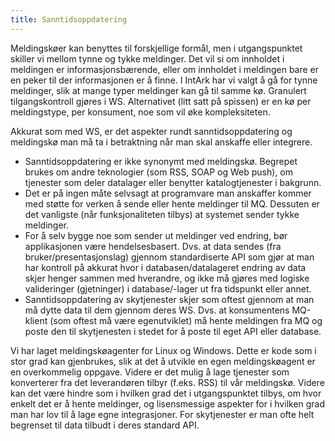 ```yaml
---
title: Sanntidsoppdatering
---
```


Meldingskøer kan benyttes til forskjellige formål, men i utgangspunktet skiller vi mellom tynne og tykke meldinger. Det vil si om innholdet i meldingen er informasjonsbærende, eller om innholdet i meldingen bare er en peker til der informasjonen er å finne. I IntArk har vi valgt å gå for tynne meldinger, slik at mange typer meldinger kan gå til samme kø. Granulert tilgangskontroll gjøres i WS. Alternativet (litt satt på spissen) er en kø per meldingstype, per konsument, noe som vil øke kompleksiteten.

Akkurat som med WS, er det aspekter rundt sanntidsoppdatering og meldingskø man må ta i betraktning når man skal anskaffe eller integrere.

* Sanntidsoppdatering er ikke synonymt med meldingskø. Begrepet brukes om andre teknologier (som RSS, SOAP og Web push), om tjenester som deler datalager eller benytter katalogtjenester i bakgrunn.
* Det er på ingen måte selvsagt at programvare man anskaffer kommer med støtte for verken å sende eller hente meldinger til MQ. Dessuten er det vanligste (når funksjonaliteten tilbys) at systemet sender tykke meldinger.
* For å selv bygge noe som sender ut meldinger ved endring, bør applikasjonen være hendelsesbasert. Dvs. at data sendes (fra bruker/presentasjonslag) gjennom standardiserte API som gjør at man har kontroll på akkurat hvor i databasen/datalageret endring av data skjer henger sammen med hverandre, og ikke må gjøres med logiske valideringer (gjetninger) i database/-lager ut fra tidspunkt eller annet.
* Sanntidsoppdatering av skytjenester skjer som oftest gjennom at man må dytte data til dem gjennom deres WS. Dvs. at konsumentens MQ-klient (som oftest må være egenutviklet) må hente meldingen fra MQ og poste den til skytjenesten i stedet for å poste til eget API eller database.

Vi har laget meldingskøagenter for Linux og Windows. Dette er kode som i stor grad kan gjenbrukes, slik at det å utvikle en egen meldingskøagent er en overkommelig oppgave. Videre er det mulig å lage tjenester som konverterer fra det leverandøren tilbyr (f.eks. RSS) til vår meldingskø. Videre kan det være hindre som i hvilken grad det i utgangspunktet tilbys, om hvor enkelt det er å hente meldinger, og lisensmessige aspekter for i hvilken grad man har lov til å lage egne integrasjoner. For skytjenester er man ofte helt begrenset til data tilbudt i deres standard API.
